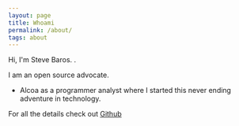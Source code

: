 ```yaml
---
layout: page
title: Whoami
permalink: /about/
tags: about
---
```


Hi, I'm Steve Baros. .

I am an open source advocate.

* Alcoa as a programmer analyst where I started this never ending adventure in
  technology.

For all the details check out
[Github](https://github.com/stevebaros)


